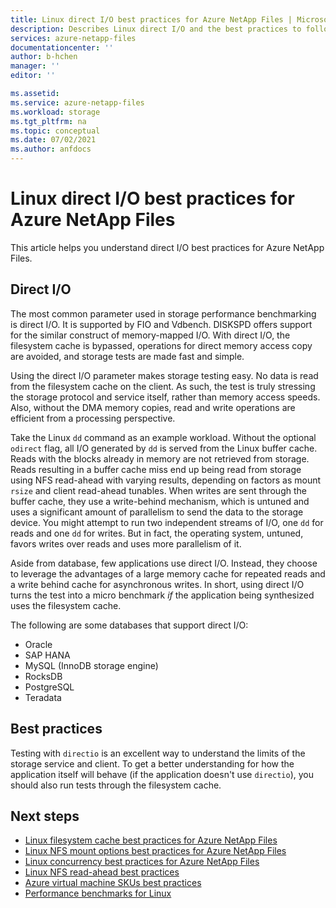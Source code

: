 ```yaml
---
title: Linux direct I/O best practices for Azure NetApp Files | Microsoft Docs
description: Describes Linux direct I/O and the best practices to follow for Azure NetApp Files.  
services: azure-netapp-files
documentationcenter: ''
author: b-hchen
manager: ''
editor: ''

ms.assetid:
ms.service: azure-netapp-files
ms.workload: storage
ms.tgt_pltfrm: na
ms.topic: conceptual
ms.date: 07/02/2021
ms.author: anfdocs
---
```

# Linux direct I/O best practices for Azure NetApp Files

This article helps you understand direct I/O best practices for Azure NetApp Files.  

## Direct I/O

 The most common parameter used in storage performance benchmarking is direct I/O. It is supported by FIO and Vdbench. DISKSPD offers support for the similar construct of memory-mapped I/O. With direct I/O, the filesystem cache is bypassed, operations for direct memory access copy are avoided, and storage tests are made fast and simple.  

Using the direct I/O parameter makes storage testing easy. No data is read from the filesystem cache on the client. As such, the test is truly stressing the storage protocol and service itself, rather than memory access speeds. Also, without the DMA memory copies, read and write operations are efficient from a processing perspective. 

Take the Linux `dd` command as an example workload. Without the optional `odirect` flag, all I/O generated by `dd` is served from the Linux buffer cache. Reads with the blocks already in memory are not retrieved from storage. Reads resulting in a buffer cache miss end up being read from storage using NFS read-ahead with varying results, depending on factors as mount `rsize` and client read-ahead tunables. When writes are sent through the buffer cache, they use a write-behind mechanism, which is untuned and uses a significant amount of parallelism to send the data to the storage device. You might attempt to run two independent streams of I/O, one `dd` for reads and one `dd` for writes. But in fact, the operating system, untuned, favors writes over reads and uses more parallelism of it.

Aside from database, few applications use direct I/O. Instead, they choose to leverage the advantages of a large memory cache for repeated reads and a write behind cache for asynchronous writes. In short, using direct I/O turns the test into a micro benchmark *if* the application being synthesized uses the filesystem cache.  

The following are some databases that support direct I/O: 

* Oracle 
* SAP HANA
* MySQL (InnoDB storage engine)
* RocksDB
* PostgreSQL
* Teradata

## Best practices 

Testing with `directio` is an excellent way to understand the limits of the storage service and client. To get a better understanding for how the application itself will behave (if the application doesn't use `directio`), you should also run tests through the filesystem cache.

## Next steps  

* [Linux filesystem cache best practices for Azure NetApp Files](performance-linux-filesystem-cache.md)
* [Linux NFS mount options best practices for Azure NetApp Files](performance-linux-mount-options.md)
* [Linux concurrency best practices for Azure NetApp Files](performance-linux-concurrency-session-slots.md)
* [Linux NFS read-ahead best practices](performance-linux-nfs-read-ahead.md)
* [Azure virtual machine SKUs best practices](performance-virtual-machine-sku.md) 
* [Performance benchmarks for Linux](performance-benchmarks-linux.md) 
